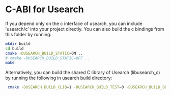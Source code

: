 # C-ABI for Usearch

If you depend only on the c interface of usearch, you can include 'usearch/c' into your project directly.
You can also build the c bindings from this folder by running:
```bash
mkdir build
cd build
cmake -DUSEARCH_BUILD_STATIC=ON ..
# cmake -DUSEARCH_BUILD_STATIC=OFF ..
make
```

Alternatively, you can build the shared C library of Usearch (libusearch_c) by running the following in usearch build directory:
```bash
 cmake -DUSEARCH_BUILD_CLIB=1 -DUSEARCH_BUILD_TEST=0 -DUSEARCH_BUILD_BENCHMARK=0 ..
 ```